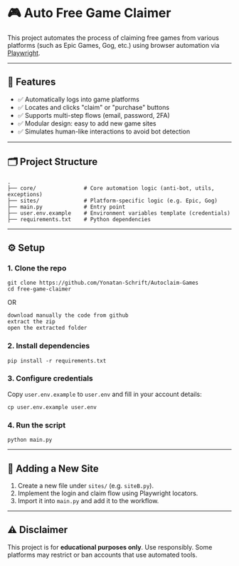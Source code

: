 # 🎮 Auto Free Game Claimer

This project automates the process of claiming free games from various platforms (such as Epic Games, Gog, etc.) using browser automation via [Playwright](https://playwright.dev/).

---

## 🚀 Features

* ✅ Automatically logs into game platforms
* ✅ Locates and clicks "claim" or "purchase" buttons
* ✅ Supports multi-step flows (email, password, 2FA)
* ✅ Modular design: easy to add new game sites
* ✅ Simulates human-like interactions to avoid bot detection

---

## 🗂️ Project Structure

```
.
├── core/               # Core automation logic (anti-bot, utils, exceptions)
├── sites/              # Platform-specific logic (e.g. Epic, Gog)
├── main.py             # Entry point
├── user.env.example    # Environment variables template (credentials)
├── requirements.txt    # Python dependencies
```

---

## ⚙️ Setup

### 1. Clone the repo

```
git clone https://github.com/Yonatan-Schrift/Autoclaim-Games
cd free-game-claimer
```
OR
```
download manually the code from github
extract the zip
open the extracted folder
```

### 2. Install dependencies

```
pip install -r requirements.txt
```

### 3. Configure credentials

Copy `user.env.example` to `user.env` and fill in your account details:

```
cp user.env.example user.env
```

### 4. Run the script

```
python main.py
```

---

## 🧩 Adding a New Site

1. Create a new file under `sites/` (e.g. `siteB.py`).
2. Implement the login and claim flow using Playwright locators.
3. Import it into `main.py` and add it to the workflow.

---

## ⚠️ Disclaimer

This project is for **educational purposes only**. Use responsibly. Some platforms may restrict or ban accounts that use automated tools.
